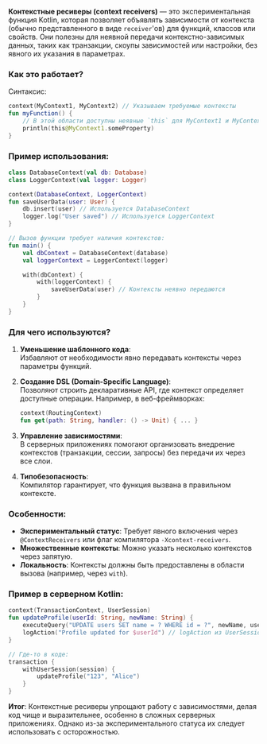 **Контекстные ресиверы (context receivers)** — это экспериментальная функция Kotlin, которая позволяет объявлять зависимости от контекста (обычно представленного в виде `receiver`'ов) для функций, классов или свойств. Они полезны для неявной передачи контекстно-зависимых данных, таких как транзакции, скоупы зависимостей или настройки, без явного их указания в параметрах.

### Как это работает?
Синтаксис:
```kotlin
context(MyContext1, MyContext2) // Указываем требуемые контексты
fun myFunction() {
    // В этой области доступны неявные `this` для MyContext1 и MyContext2
    println(this@MyContext1.someProperty)
}
```

### Пример использования:
```kotlin
class DatabaseContext(val db: Database)
class LoggerContext(val logger: Logger)

context(DatabaseContext, LoggerContext)
fun saveUserData(user: User) {
    db.insert(user) // Используется DatabaseContext
    logger.log("User saved") // Используется LoggerContext
}

// Вызов функции требует наличия контекстов:
fun main() {
    val dbContext = DatabaseContext(database)
    val loggerContext = LoggerContext(logger)

    with(dbContext) {
        with(loggerContext) {
            saveUserData(user) // Контексты неявно передаются
        }
    }
}
```

### Для чего используются?
1. **Уменьшение шаблонного кода**:  
   Избавляют от необходимости явно передавать контексты через параметры функций.

2. **Создание DSL (Domain-Specific Language)**:  
   Позволяют строить декларативные API, где контекст определяет доступные операции. Например, в веб-фреймворках:
   ```kotlin
   context(RoutingContext)
   fun get(path: String, handler: () -> Unit) { ... }
   ```

3. **Управление зависимостями**:  
   В серверных приложениях помогают организовать внедрение контекстов (транзакции, сессии, запросы) без передачи их через все слои.

4. **Типобезопасность**:  
   Компилятор гарантирует, что функция вызвана в правильном контексте.

### Особенности:
- **Экспериментальный статус**: Требует явного включения через `@ContextReceivers` или флаг компилятора `-Xcontext-receivers`.
- **Множественные контексты**: Можно указать несколько контекстов через запятую.
- **Локальность**: Контексты должны быть предоставлены в области вызова (например, через `with`).

### Пример в серверном Kotlin:
```kotlin
context(TransactionContext, UserSession)
fun updateProfile(userId: String, newName: String) {
    executeQuery("UPDATE users SET name = ? WHERE id = ?", newName, userId)
    logAction("Profile updated for $userId") // logAction из UserSession
}

// Где-то в коде:
transaction {
    withUserSession(session) {
        updateProfile("123", "Alice")
    }
}
```

**Итог**: Контекстные ресиверы упрощают работу с зависимостями, делая код чище и выразительнее, особенно в сложных серверных приложениях. Однако из-за экспериментального статуса их следует использовать с осторожностью.